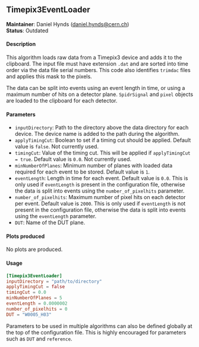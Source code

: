 ## Timepix3EventLoader
**Maintainer**: Daniel Hynds (<daniel.hynds@cern.ch>)  
**Status**: Outdated  

#### Description
This algorithm loads raw data from a Timepix3 device and adds it to the clipboard. The input file must have extension `.dat` and are sorted into time order via the data file serial numbers. This code also identifies `trimdac` files and applies this mask to the pixels.

The data can be split into events using an event length in time, or using a maximum number of hits on a detector plane. `SpidrSignal` and `pixel` objects are loaded to the clipboard for each detector.

#### Parameters
* `inputDirectory`: Path to the directory above the data directory for each device. The device name is added to the path during the algorithm.
* `applyTimingCut`: Boolean to set if a timing cut should be applied. Default value is `false`. Not currently used.
* `timingCut`: Value of the timing cut. This will be applied if `applyTimingCut = true`. Default value is `0.0`. Not currently used.
* `minNumberOfPlanes`: Minimum number of planes with loaded data required for each event to be stored. Default value is `1`.
* `eventLength`: Length in time for each event. Default value is `0.0`. This is only used if `eventLength` is present in the configuration file, otherwise the data is split into events using the `number_of_pixelhits` parameter.
* `number_of_pixelhits`: Maximum number of pixel hits on each detector per event. Default value is `2000`. This is only used if `eventLength` is not present in the configuration file, otherwise the data is split into events using the `eventLength` parameter.
* `DUT`: Name of the DUT plane.

#### Plots produced
No plots are produced.

#### Usage
```toml
[Timepix3EventLoader]
inputDirectory = "path/to/directory"
applyTimingCut = false
timingCut = 0.0
minNumberOfPlanes = 5
eventLength = 0.0000002
number_of_pixelhits = 0
DUT = "W0005_H03"
```
Parameters to be used in multiple algorithms can also be defined globally at the top of the configuration file. This is highly encouraged for parameters such as `DUT` and `reference`.
